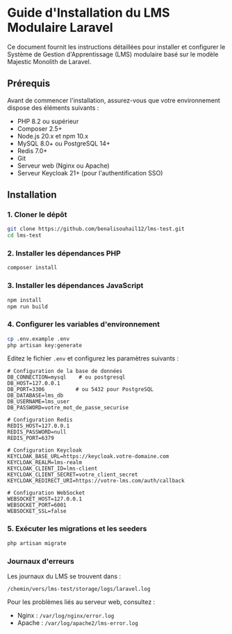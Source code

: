 # Guide d'Installation du LMS Modulaire Laravel

Ce document fournit les instructions détaillées pour installer et configurer le Système de Gestion d'Apprentissage (LMS) modulaire basé sur le modèle Majestic Monolith de Laravel.


## Prérequis

Avant de commencer l'installation, assurez-vous que votre environnement dispose des éléments suivants :

- PHP 8.2 ou supérieur
- Composer 2.5+
- Node.js 20.x et npm 10.x
- MySQL 8.0+ ou PostgreSQL 14+
- Redis 7.0+
- Git
- Serveur web (Nginx ou Apache)
- Serveur Keycloak 21+ (pour l'authentification SSO)

## Installation

### 1. Cloner le dépôt

```bash
git clone https://github.com/benalisouhail12/lms-test.git
cd lms-test
```

### 2. Installer les dépendances PHP

```bash
composer install
```

### 3. Installer les dépendances JavaScript

```bash
npm install
npm run build
```

### 4. Configurer les variables d'environnement

```bash
cp .env.example .env
php artisan key:generate
```

Editez le fichier `.env` et configurez les paramètres suivants :

```
# Configuration de la base de données
DB_CONNECTION=mysql    # ou postgresql
DB_HOST=127.0.0.1
DB_PORT=3306          # ou 5432 pour PostgreSQL
DB_DATABASE=lms_db
DB_USERNAME=lms_user
DB_PASSWORD=votre_mot_de_passe_securise

# Configuration Redis
REDIS_HOST=127.0.0.1
REDIS_PASSWORD=null
REDIS_PORT=6379

# Configuration Keycloak
KEYCLOAK_BASE_URL=https://keycloak.votre-domaine.com
KEYCLOAK_REALM=lms-realm
KEYCLOAK_CLIENT_ID=lms-client
KEYCLOAK_CLIENT_SECRET=votre_client_secret
KEYCLOAK_REDIRECT_URI=https://votre-lms.com/auth/callback

# Configuration WebSocket
WEBSOCKET_HOST=127.0.0.1
WEBSOCKET_PORT=6001
WEBSOCKET_SSL=false
```



### 5. Exécuter les migrations et les seeders

```bash
php artisan migrate

```


### Journaux d'erreurs

Les journaux du LMS se trouvent dans :

```
/chemin/vers/lms-test/storage/logs/laravel.log
```

Pour les problèmes liés au serveur web, consultez :

- Nginx : `/var/log/nginx/error.log`
- Apache : `/var/log/apache2/lms-error.log`
